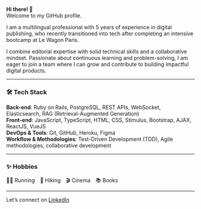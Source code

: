 **Hi there! 👋**  
Welcome to my GitHub profile.  

I am a multilingual professional with 5 years of experience in digital publishing, who recently transitioned into tech after completing an intensive bootcamp at Le Wagon Paris.

I combine editorial expertise with solid technical skills and a collaborative mindset. Passionate about continuous learning and problem-solving, I am eager to join a team where I can grow and contribute to building impactful digital products.

---

### 🛠️ Tech Stack

**Back-end**: Ruby on Rails, PostgreSQL, REST APIs, WebSocket, Elasticsearch, RAG (Retrieval-Augmented Generation)  
**Front-end**: JavaScript, TypeScript, HTML, CSS, Stimulus, Bootstrap, AJAX, ReactJS, VueJS  
**DevOps & Tools**: Git, GitHub, Heroku, Figma  
**Workflow & Methodologies**: Test-Driven Development (TDD), Agile methodologies, collaborative development

---

### ✨ Hobbies  
🏃‍♀️ Running 🥾 Hiking 🎬 Cinema 📚 Books

---

Let’s connect on [LinkedIn](https://www.linkedin.com/in/chloé-cosson/)
